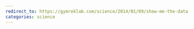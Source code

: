 ```yaml
---
redirect_to: https://gymreklab.com/science/2014/01/09/show-me-the-data.html
categories: science
---
```

